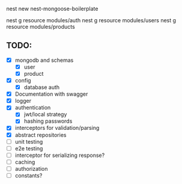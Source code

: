nest new nest-mongoose-boilerplate

nest g resource modules/auth
nest g resource modules/users
nest g resource modules/products


## TODO:
  - [x] mongodb and schemas
    - [x] user
    - [x] product
  - [x] config
    - [x] database auth
  - [x] Documentation with swagger
  - [x] logger
  - [x] authentication
    - [x] jwt/local strategy
    - [x] hashing passwords
  - [x] interceptors for validation/parsing
  - [x] abstract repositories
  - [ ] unit testing
  - [ ] e2e testing
  - [ ] interceptor for serializing response?
  - [ ] caching
  - [ ] authorization
  - [ ] constants?